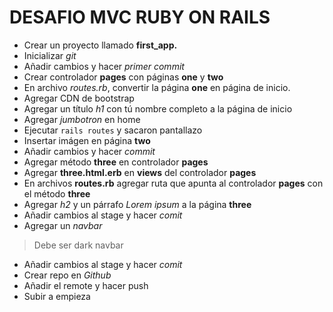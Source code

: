 # DESAFIO MVC RUBY ON RAILS

* Crear un proyecto llamado **first_app.**
* Inicializar *git*
* Añadir cambios y hacer *primer commit*
* Crear controlador **pages** con páginas **one** y **two**
* En archivo *routes.rb*,  convertir la página **one** en página de inicio.
* Agregar CDN de bootstrap
* Agregar un título *h1* con tú nombre completo a la página de inicio
* Agregar *jumbotron* en home
* Ejecutar `rails routes` y sacaron pantallazo
* Insertar imágen en página **two**
* Añadir cambios y hacer *commit*
* Agregar método **three** en controlador **pages**
* Agregar **three.html.erb** en **views**  del controlador **pages**
* En archivos **routes.rb** agregar ruta que apunta al controlador **pages** con el método **three**
* Agregar *h2*  y un párrafo *Lorem ipsum* a la página **three**
* Añadir cambios al stage y hacer *comit*
* Agregar un *navbar*
> Debe ser dark navbar

* Añadir cambios al stage y hacer *comit*
* Crear repo en *Github*
* Añadir el remote y hacer push
* Subir a empieza
